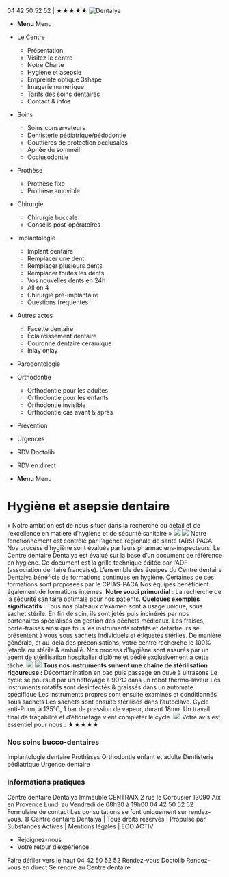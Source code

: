 04 42 50 52 52 | ★★★★★
![Dentalya](https://www.dentalya.fr/wp-content/uploads/Logo-Centre-dentaire-Dentalya-Dentiste.png)
  * **Menu** Menu


  * Le Centre
    * Présentation
    * Visitez le centre
    * Notre Charte
    * Hygiène et asepsie
    * Empreinte optique 3shape
    * Imagerie numérique
    * Tarifs des soins dentaires
    * Contact & infos
  * Soins
    * Soins conservateurs
    * Dentisterie pédiatrique/pédodontie
    * Gouttières de protection occlusales
    * Apnée du sommeil
    * Occlusodontie
  * Prothèse
    * Prothèse fixe
    * Prothèse amovible
  * Chirurgie
    * Chirurgie buccale
    * Conseils post-opératoires
  * Implantologie
    * Implant dentaire
    * Remplacer une dent
    * Remplacer plusieurs dents
    * Remplacer toutes les dents
    * Vos nouvelles dents en 24h
    * All on 4
    * Chirurgie pré-implantaire
    * Questions fréquentes
  * Autres actes
    * Facette dentaire
    * Éclaircissement dentaire
    * Couronne dentaire céramique
    * Inlay onlay
  * Parodontologie
  * Orthodontie
    * Orthodontie pour les adultes
    * Orthodontie pour les enfants
    * Orthodontie invisible
    * Orthodontie cas avant & après
  * Prévention
  * Urgences
  * RDV Doctolib
  * RDV en direct
  * **Menu** Menu


# Hygiène et asepsie dentaire
« Notre ambition est de nous situer dans la recherche du détail et de l’excellence en matière d’hygiène et de sécurité sanitaire »
![](https://www.dentalya.fr/wp-content/uploads/Fleche-Dentiste3.png)
![](https://www.dentalya.fr/wp-content/uploads/Centre-Dentaire-DENTALYA-Hygiene-1.jpg)
Notre fonctionnement est contrôlé par l’agence régionale de santé (ARS) PACA. Nos process d’hygiène sont évalués par leurs pharmaciens-inspecteurs.
Le Centre dentaire Dentalya est évalué sur la base d’un document de référence en hygiène. Ce document est la grille technique éditée par l’ADF (association dentaire française).
L’ensemble des équipes du Centre dentaire Dentalya bénéficie de formations continues en hygiène. Certaines de ces formations sont proposées par le CPIAS-PACA Nos équipes bénéficient également de formations internes.
**Notre souci primordial** : La recherche de la sécurité sanitaire optimale pour nos patients.
**Quelques exemples significatifs :**
Tous nos plateaux d’examen sont à usage unique, sous sachet stérile.
En fin de soin, ils sont jetés puis incinérés par nos partenaires spécialisés en gestion des déchets médicaux.
Les fraises, porte-fraises ainsi que tous les instruments rotatifs et détartreurs se présentent à vous sous sachets individuels et étiquetés stériles.
De manière générale, et au-delà des préconisations, votre centre recherche le 100% jetable ou stérile & emballé.
Nos process d’hygiène sont assurés par un agent de stérilisation hospitalier diplômé et dédié exclusivement à cette tâche.
![](https://www.dentalya.fr/wp-content/uploads/Centre-Dentaire-DENTALYA-Hygiene.jpg)
![](https://www.dentalya.fr/wp-content/uploads/Centre-Dentaire-DENTALYA-Hygiene2.jpg)
**Tous nos instruments suivent une chaîne de stérilisation rigoureuse :**
Décontamination en bac puis passage en cuve à ultrasons
Le cycle se poursuit par un nettoyage à 90°C dans un robot thermo-laveur
Les instruments rotatifs sont désinfectés & graissés dans un automate spécifique
Les instruments propres sont ensuite examinés et conditionnés sous sachets
Les sachets sont ensuite stérilisés dans l’autoclave. Cycle anti-Prion, à 135°C, 1 bar de pression de vapeur, durant 18mn.
Un travail final de traçabilité et d’étiquetage vient compléter le cycle.
![](https://www.dentalya.fr/wp-content/uploads/Logo-Centre-Dentalya-Dentiste-White3.png)
Votre avis est essentiel pour nous :
★★★★★
### Nos soins bucco-dentaires
Implantologie dentaire
Prothèses
Orthodontie enfant et adulte
Dentisterie pédiatrique
Urgence dentaire
### Informations pratiques
Centre dentaire Dentalya Immeuble CENTRAIX 2 rue le Corbusier 13090 Aix en Provence
Lundi au Vendredi de 08h30 à 19h00
04 42 50 52 52
Formulaire de contact
Les consultations se font uniquement sur rendez-vous.
© Centre dentaire Dentalya | Tous droits réservés | Propulsé par Substances Actives | Mentions légales | ECO ACTIV
  * Rejoignez-nous
  * Votre retour d’expérience


Faire défiler vers le haut
04 42 50 52 52
Rendez-vous Doctolib
Rendez-vous en direct
Se rendre au Centre dentaire
